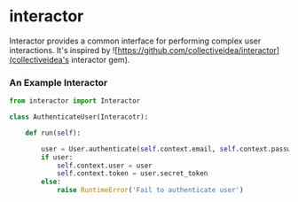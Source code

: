 # interactor
Interactor provides a common interface for performing complex user interactions. It's inspired by ![https://github.com/collectiveidea/interactor](collectiveidea's interactor gem).

### An Example Interactor

```python
from interactor import Interactor

class AuthenticateUser(Interacotr):

    def run(self):

        user = User.authenticate(self.context.email, self.context.password)
        if user:
            self.context.user = user
            self.context.token = user.secret_token
        else:
            raise RuntimeError('Fail to authenticate user')
```
